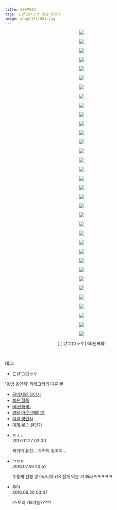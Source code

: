 ```yaml
---
title: 60년째의!
tags: こげコロッケ 동방_동인지
image: ghap/174/001.jpg
---
```

<div class="article">
<p style="text-align: center; clear: none; float: none;"><img src="{{ site.nasurl }}/ghap/174/001.jpg"/></p>
<p style="text-align: center; clear: none; float: none;"><img src="{{ site.nasurl }}/ghap/174/002.jpg"/></p>
<p style="text-align: center; clear: none; float: none;"><img src="{{ site.nasurl }}/ghap/174/003.jpg"/></p>
<p style="text-align: center; clear: none; float: none;"><img src="{{ site.nasurl }}/ghap/174/004.jpg"/></p>
<p style="text-align: center; clear: none; float: none;"><img src="{{ site.nasurl }}/ghap/174/005.jpg"/></p>
<p style="text-align: center; clear: none; float: none;"><img src="{{ site.nasurl }}/ghap/174/006.jpg"/></p>
<p style="text-align: center; clear: none; float: none;"><img src="{{ site.nasurl }}/ghap/174/007.jpg"/></p>
<p style="text-align: center; clear: none; float: none;"><img src="{{ site.nasurl }}/ghap/174/008.jpg"/></p>
<p style="text-align: center; clear: none; float: none;"><img src="{{ site.nasurl }}/ghap/174/009.jpg"/></p>
<p style="text-align: center; clear: none; float: none;"><img src="{{ site.nasurl }}/ghap/174/010.jpg"/></p>
<p style="text-align: center; clear: none; float: none;"><img src="{{ site.nasurl }}/ghap/174/011.jpg"/></p>
<p style="text-align: center; clear: none; float: none;"><img src="{{ site.nasurl }}/ghap/174/012.jpg"/></p>
<p style="text-align: center; clear: none; float: none;"><img src="{{ site.nasurl }}/ghap/174/013.jpg"/></p>
<p style="text-align: center; clear: none; float: none;"><img src="{{ site.nasurl }}/ghap/174/014.jpg"/></p>
<p style="text-align: center; clear: none; float: none;"><img src="{{ site.nasurl }}/ghap/174/015.jpg"/></p>
<p style="text-align: center; clear: none; float: none;"><img src="{{ site.nasurl }}/ghap/174/016.jpg"/></p>
<p style="text-align: center; clear: none; float: none;"><img src="{{ site.nasurl }}/ghap/174/017.jpg"/></p>
<p style="text-align: center; clear: none; float: none;"><img src="{{ site.nasurl }}/ghap/174/018.jpg"/></p>
<p style="text-align: center; clear: none; float: none;"><img src="{{ site.nasurl }}/ghap/174/019.jpg"/></p>
<p style="text-align: center; clear: none; float: none;"><img src="{{ site.nasurl }}/ghap/174/020.jpg"/></p>
<p style="text-align: center; clear: none; float: none;"><img src="{{ site.nasurl }}/ghap/174/021.jpg"/></p>
<p style="text-align: center; clear: none; float: none;"><img src="{{ site.nasurl }}/ghap/174/022.jpg"/></p>
<p style="text-align: center; clear: none; float: none;"><img src="{{ site.nasurl }}/ghap/174/023.jpg"/></p>
<p style="text-align: center; clear: none; float: none;"><img src="{{ site.nasurl }}/ghap/174/024.jpg"/></p>
<p style="text-align: center; clear: none; float: none;"><img src="{{ site.nasurl }}/ghap/174/025.jpg"/></p>
<p style="text-align: center; clear: none; float: none;"><img src="{{ site.nasurl }}/ghap/174/026.jpg"/></p>
<p style="text-align: center; clear: none; float: none;"><img src="{{ site.nasurl }}/ghap/174/027.jpg"/></p>
<p style="text-align: center; clear: none; float: none;"><img src="{{ site.nasurl }}/ghap/174/028.jpg"/></p>
<p style="text-align: center; clear: none; float: none;"><img src="{{ site.nasurl }}/ghap/174/029.jpg"/></p>
<p style="text-align: center; clear: none; float: none;"><img src="{{ site.nasurl }}/ghap/174/030.jpg"/></p>
<p style="text-align: center; clear: none; float: none;"><img src="{{ site.nasurl }}/ghap/174/031.jpg"/></p>
<p style="text-align: center; clear: none; float: none;"><img src="{{ site.nasurl }}/ghap/174/032.jpg"/></p>
<p style="text-align: center; clear: none; float: none;"><img src="{{ site.nasurl }}/ghap/174/033.jpg"/></p>
<p style="text-align: center; clear: none; float: none;"><img src="{{ site.nasurl }}/ghap/174/034.jpg"/></p>
<p style="text-align: center; clear: none; float: none;">[こげコロッケ] 60년째의!</p>
<p><br/></p>
</div><div class="tagTrail">
<p>태그: </p>
<ul>
<li>こげコロッケ</li>
</ul>
</div><div class="another">
<p>'동방 동인지' 카테고리의 다른 글</p>
<ul>
<li><a href="/2016-06-18-ghap_176">모미지와 코이시</a></li>
<li><a href="/2016-06-18-ghap_175">붉은 혈족</a></li>
<li><a href="/2016-06-18-ghap_174">60년째의!</a></li>
<li><a href="/2016-06-18-ghap_173">양말 아웃브레이크</a></li>
<li><a href="/2016-06-18-ghap_172">대결 명련사</a></li>
<li><a href="/2016-06-18-ghap_171">이게 무슨 일인가</a></li>
</ul>
</div><div class="cb_module cb_fluid">
<div class="cb_wrt cb_profile">
<div class="comment">
<ul>
<li class="cb_thumb_off" id="comment14901254">
<div class="cb_comment_area">
<div class="cb_info_area">
<div class="cb_section">
<span class="cb_nick_name">ㅇㅅㄴ</span>
</div>
<div class="cb_section">
<span class="cb_date">2017.01.27 02:00 </span>
</div>
</div>
<div class="cb_dsc_comment">
<p class="cb_dsc">
											과거의 유산... 과거의 젖꼭지... 
										</p>
</div>
</div></li>
<li class="cb_thumb_off" id="comment15281651">
<div class="cb_comment_area">
<div class="cb_info_area">
<div class="cb_section">
<span class="cb_nick_name">ㄱㅁㅎ</span>
</div>
<div class="cb_section">
<span class="cb_date">2018.07.06 20:52 </span>
</div>
</div>
<div class="cb_dsc_comment">
<p class="cb_dsc">
											우동게 선행 쌓으라니까 r18 전개 막는 거 봐라ㅋㅋㅋㅋㅋ
										</p>
</div>
</div></li>
<li class="cb_thumb_off" id="comment15336141">
<div class="cb_comment_area">
<div class="cb_info_area">
<div class="cb_section">
<span class="cb_nick_name">우야</span>
</div>
<div class="cb_section">
<span class="cb_date">2018.09.20 00:47 </span>
</div>
</div>
<div class="cb_dsc_comment">
<p class="cb_dsc">
											t스토리 r18가능?????
										</p>
</div>
</div></li>
</ul>
</div>
</div><!-- commentList close -->
</div>